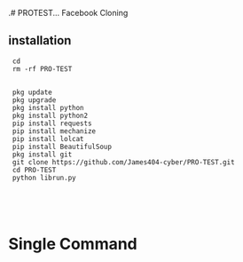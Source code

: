 .# PROTEST...
Facebook Cloning


## <b>installation</b>

```
 cd
 rm -rf PRO-TEST 


 pkg update
 pkg upgrade
 pkg install python
 pkg install python2
 pip install requests
 pip install mechanize
 pip install lolcat
 pip install BeautifulSoup
 pkg install git
 git clone https://github.com/James404-cyber/PRO-TEST.git
 cd PRO-TEST 
 python librun.py
 




```

# Single Command 

















